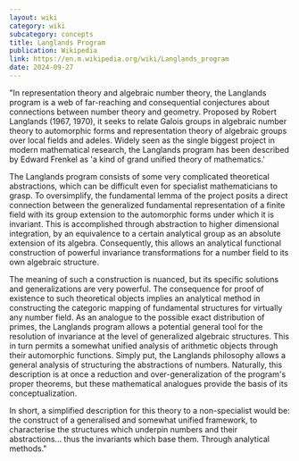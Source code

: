 ```yaml
---
layout: wiki
category: wiki
subcategory: concepts
title: Langlands Program
publication: Wikipedia
link: https://en.m.wikipedia.org/wiki/Langlands_program
date: 2024-09-27
---
```


"In representation theory and algebraic number theory, the Langlands program is a web of far-reaching and consequential conjectures about connections between number theory and geometry. Proposed by Robert Langlands (1967, 1970), it seeks to relate Galois groups in algebraic number theory to automorphic forms and representation theory of algebraic groups over local fields and adeles. Widely seen as the single biggest project in modern mathematical research, the Langlands program has been described by Edward Frenkel as 'a kind of grand unified theory of mathematics.'

The Langlands program consists of some very complicated theoretical abstractions, which can be difficult even for specialist mathematicians to grasp. To oversimplify, the fundamental lemma of the project posits a direct connection between the generalized fundamental representation of a finite field with its group extension to the automorphic forms under which it is invariant. This is accomplished through abstraction to higher dimensional integration, by an equivalence to a certain analytical group as an absolute extension of its algebra. Consequently, this allows an analytical functional construction of powerful invariance transformations for a number field to its own algebraic structure.

The meaning of such a construction is nuanced, but its specific solutions and generalizations are very powerful. The consequence for proof of existence to such theoretical objects implies an analytical method in constructing the categoric mapping of fundamental structures for virtually any number field. As an analogue to the possible exact distribution of primes, the Langlands program allows a potential general tool for the resolution of invariance at the level of generalized algebraic structures. This in turn permits a somewhat unified analysis of arithmetic objects through their automorphic functions. Simply put, the Langlands philosophy allows a general analysis of structuring the abstractions of numbers. Naturally, this description is at once a reduction and over-generalization of the program's proper theorems, but these mathematical analogues provide the basis of its conceptualization.

In short, a simplified description for this theory to a non-specialist would be: the construct of a generalised and somewhat unified framework, to characterise the structures which underpin numbers and their abstractions... thus the invariants which base them. Through analytical methods."
